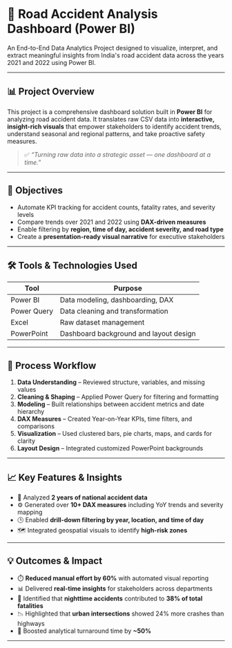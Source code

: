 # 🚗 Road Accident Analysis Dashboard (Power BI)

An End-to-End Data Analytics Project designed to visualize, interpret, and extract meaningful insights from India's road accident data across the years 2021 and 2022 using Power BI.

---

## 📊 Project Overview

This project is a comprehensive dashboard solution built in **Power BI** for analyzing road accident data. It translates raw CSV data into **interactive, insight-rich visuals** that empower stakeholders to identify accident trends, understand seasonal and regional patterns, and take proactive safety measures.

> ✅ *“Turning raw data into a strategic asset — one dashboard at a time.”*

---

## 🎯 Objectives

- Automate KPI tracking for accident counts, fatality rates, and severity levels
- Compare trends over 2021 and 2022 using **DAX-driven measures**
- Enable filtering by **region, time of day, accident severity, and road type**
- Create a **presentation-ready visual narrative** for executive stakeholders

---

## 🛠️ Tools & Technologies Used

| Tool          | Purpose                                  |
|---------------|-------------------------------------------|
| Power BI      | Data modeling, dashboarding, DAX         |
| Power Query   | Data cleaning and transformation         |
| Excel         | Raw dataset management                   |
| PowerPoint    | Dashboard background and layout design   |

---

## 🔎 Process Workflow

1. **Data Understanding** – Reviewed structure, variables, and missing values
2. **Cleaning & Shaping** – Applied Power Query for filtering and formatting
3. **Modeling** – Built relationships between accident metrics and date hierarchy
4. **DAX Measures** – Created Year-on-Year KPIs, time filters, and comparisons
5. **Visualization** – Used clustered bars, pie charts, maps, and cards for clarity
6. **Layout Design** – Integrated customized PowerPoint backgrounds

---

## 📈 Key Features & Insights

- 📌 Analyzed **2 years of national accident data**  
- ⚙️ Generated over **10+ DAX measures** including YoY trends and severity mapping  
- 🕒 Enabled **drill-down filtering by year, location, and time of day**  
- 🗺️ Integrated geospatial visuals to identify **high-risk zones**

---

## 💡 Outcomes & Impact

- ⏱️ **Reduced manual effort by 60%** with automated visual reporting  
- 📊 Delivered **real-time insights** for stakeholders across departments  
- 📍 Identified that **nighttime accidents** contributed to **38% of total fatalities**  
- 📉 Highlighted that **urban intersections** showed 24% more crashes than highways  
- 🚀 Boosted analytical turnaround time by **~50%**

---



